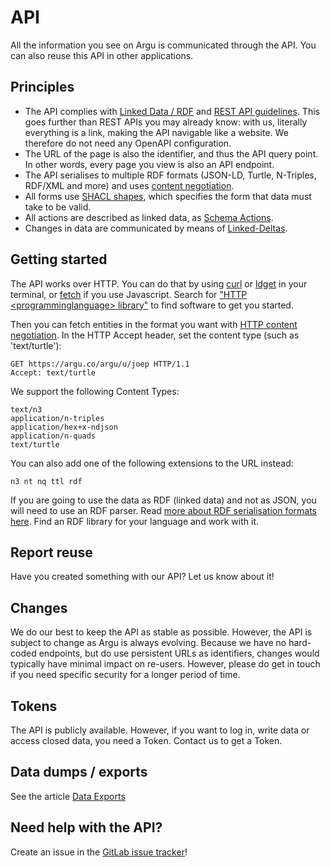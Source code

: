 # API

All the information you see on Argu is communicated through the API. You can also reuse this API in other applications.

## Principles

- The API complies with [Linked Data / RDF](https://ontola.io/what-is-linked-data/) and [REST API guidelines](https://ontola.io/blog/api-design/). This goes further than REST APIs you may already know: with us, literally everything is a link, making the API navigable like a website. We therefore do not need any OpenAPI configuration.
- The URL of the page is also the identifier, and thus the API query point. In other words, every page you view is also an API endpoint.
- The API serialises to multiple RDF formats (JSON-LD, Turtle, N-Triples, RDF/XML and more) and uses [content negotiation](https://developer.mozilla.org/en-US/docs/Web/HTTP/Content_negotiation).
- All forms use [SHACL shapes](https://www.w3.org/TR/shacl/), which specifies the form that data must take to be valid.
- All actions are described as linked data, as [Schema Actions](https://schema.org/Action).
- Changes in data are communicated by means of [Linked-Deltas](https://github.com/ontola/linked-delta/).

## Getting started

The API works over HTTP. You can do that by using [curl](https://curl.haxx.se/) or [ldget](https://github.com/ontola/ldget/) in your terminal, or [fetch](https://developer.mozilla.org/en-US/docs/Web/API/Fetch_API/Using_Fetch) if you use Javascript. Search for ["HTTP &lt;programminglanguage&gt; library"](https://www.google.com/search?q=http+python+library) to find software to get you started.

Then you can fetch entities in the format you want with [HTTP content negotiation](https://developer.mozilla.org/en-US/docs/Web/HTTP/Content_negotiation). In the HTTP Accept header, set the content type (such as 'text/turtle'):

```HTTP
GET https://argu.co/argu/u/joep HTTP/1.1
Accept: text/turtle
```

We support the following Content Types:

```
text/n3
application/n-triples
application/hex+x-ndjson
application/n-quads
text/turtle
```

You can also add one of the following extensions to the URL instead:

`n3 nt nq ttl rdf`

If you are going to use the data as RDF (linked data) and not as JSON, you will need to use an RDF parser. Read [more about RDF serialisation formats here](https://ontola.io/blog/rdf-serialization-formats/). Find an RDF library for your language and work with it.

## Report reuse

Have you created something with our API? Let us know about it!

## Changes

We do our best to keep the API as stable as possible. However, the API is subject to change as Argu is always evolving. Because we have no hard-coded endpoints, but do use persistent URLs as identifiers, changes would typically have minimal impact on re-users. However, please do get in touch if you need specific security for a longer period of time.

## Tokens

The API is publicly available. However, if you want to log in, write data or access closed data, you need a Token. Contact us to get a Token.

## Data dumps / exports

See the article [Data Exports](export_data.md)

## Need help with the API?

Create an issue in the [GitLab issue tracker](https://gitlab.com/ontola/argu/-/issues)!
